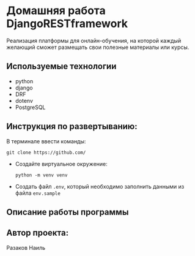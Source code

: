 # Домашняя работа DjangoRESTframework

Реализация платформы для онлайн-обучения, на которой каждый желающий сможет размещать свои полезные материалы или курсы.

## Используемые технологии
  * python
  * django
  * DRF    
  * dotenv
  * PostgreSQL

## Инструкция по развертыванию:
  
  В терминале ввести команды:
  ```
  git clone https://github.com/
  ```
- Создайте виртуальное окружение:
  ```
  python -m venv venv
  ```
- Создать файл ``.env``, который необходимо заполнить данными из файла ``env.sample``
## Описание работы программы

## Автор проекта:
Разаков Наиль

